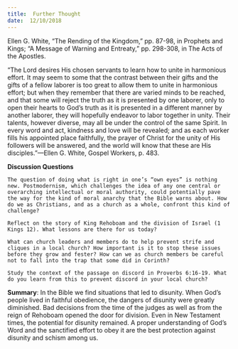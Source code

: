 ```yaml
---
title:  Further Thought
date:  12/10/2018
---
```


Ellen G. White, “The Rending of the Kingdom,” pp. 87-98, in Prophets and Kings; “A Message of Warning and Entreaty,” pp. 298-308, in The Acts of the Apostles.

“The Lord desires His chosen servants to learn how to unite in harmonious effort. It may seem to some that the contrast between their gifts and the gifts of a fellow laborer is too great to allow them to unite in harmonious effort; but when they remember that there are varied minds to be reached, and that some will reject the truth as it is presented by one laborer, only to open their hearts to God’s truth as it is presented in a different manner by another laborer, they will hopefully endeavor to labor together in unity. Their talents, however diverse, may all be under the control of the same Spirit. In every word and act, kindness and love will be revealed; and as each worker fills his appointed place faithfully, the prayer of Christ for the unity of His followers will be answered, and the world will know that these are His disciples.”—Ellen G. White, Gospel Workers, p. 483.

**Discussion Questions**

`The question of doing what is right in one’s “own eyes” is nothing new. Postmodernism, which challenges the idea of any one central or overarching intellectual or moral authority, could potentially pave the way for the kind of moral anarchy that the Bible warns about. How do we as Christians, and as a church as a whole, confront this kind of challenge?`

`Reflect on the story of King Rehoboam and the division of Israel (1 Kings 12). What lessons are there for us today?`

`What can church leaders and members do to help prevent strife and cliques in a local church? How important is it to stop these issues before they grow and fester? How can we as church members be careful not to fall into the trap that some did in Corinth?`

`Study the context of the passage on discord in Proverbs 6:16-19. What do you learn from this to prevent discord in your local church?`

**Summary**: In the Bible we find situations that led to disunity. When God’s people lived in faithful obedience, the dangers of disunity were greatly diminished. Bad decisions from the time of the judges as well as from the reign of Rehoboam opened the door for division. Even in New Testament times, the potential for disunity remained. A proper understanding of God’s Word and the sanctified effort to obey it are the best protection against disunity and schism among us.